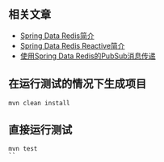 ## 相关文章

+ [Spring Data Redis简介](docs/SpringData-Redis简介.md)
+ [Spring Data Redis Reactive简介](docs/SpringData-Redis-Reactive简介.md)
+ [使用Spring Data Redis的PubSub消息传递](docs/使用SpringData-Redis的PubSub消息传递.md)

## 在运行测试的情况下生成项目

```shell
mvn clean install
```

## 直接运行测试

```shell
mvn test
``